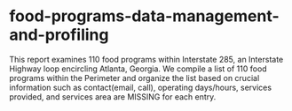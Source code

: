 # food-programs-data-management-and-profiling
This report examines 110 food programs within Interstate 285, an Interstate Highway loop encircling Atlanta, Georgia. We compile a list of 110 food programs within the Perimeter and organize the list based on crucial information such as contact(email, call), operating days/hours, services provided, and services area are MISSING for each entry.
